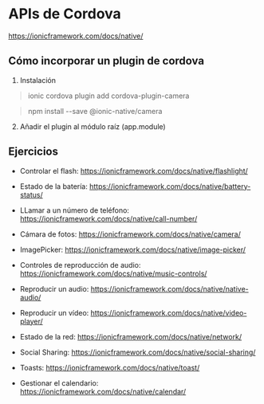 # APIs de Cordova

<https://ionicframework.com/docs/native/>

## Cómo incorporar un plugin de cordova

1. Instalación

> ionic cordova plugin add cordova-plugin-camera

> npm install --save @ionic-native/camera

2. Añadir el plugin al módulo raíz (app.module)

## Ejercicios

- Controlar el flash: <https://ionicframework.com/docs/native/flashlight/>

- Estado de la batería: <https://ionicframework.com/docs/native/battery-status/>

- LLamar a un número de teléfono: <https://ionicframework.com/docs/native/call-number/>

- Cámara de fotos: <https://ionicframework.com/docs/native/camera/>

- ImagePicker: <https://ionicframework.com/docs/native/image-picker/>

- Controles de reproducción de audio: <https://ionicframework.com/docs/native/music-controls/>

- Reproducir un audio: <https://ionicframework.com/docs/native/native-audio/>

- Reproducir un vídeo: <https://ionicframework.com/docs/native/video-player/>

- Estado de la red: <https://ionicframework.com/docs/native/network/>

- Social Sharing: <https://ionicframework.com/docs/native/social-sharing/>

- Toasts: <https://ionicframework.com/docs/native/toast/>

- Gestionar el calendario: <https://ionicframework.com/docs/native/calendar/>
